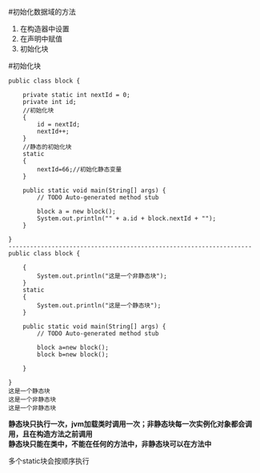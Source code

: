 #初始化数据域的方法
1. 在构造器中设置
2. 在声明中赋值
3. 初始化块

#初始化块

	public class block {

		private static int nextId = 0;
		private int id;
		//初始化块
		{
			id = nextId;
			nextId++;
		}
		//静态的初始化块
		static
		{
			nextId=66;//初始化静态变量
		}
	
		public static void main(String[] args) {
			// TODO Auto-generated method stub
	
			block a = new block();
			System.out.println("" + a.id + block.nextId + "");
		}
	
	}
	--------------------------------------------------------------------
	public class block {

		{
			System.out.println("这是一个非静态块");
		}
		static
		{
			System.out.println("这是一个静态块");
		}
	
		public static void main(String[] args) {
			// TODO Auto-generated method stub
	
			block a=new block();
			block b=new block();
			
		}
	
	}
	这是一个静态块
	这是一个非静态块
	这是一个非静态块

**静态块只执行一次，jvm加载类时调用一次；非静态块每一次实例化对象都会调用，且在构造方法之前调用**  
**静态块只能在类中，不能在任何的方法中，非静态块可以在方法中**  

多个static块会按顺序执行